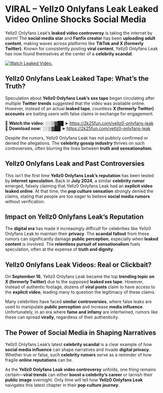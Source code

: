 # VIRAL – Yellz0 Onlyfans Leak Leaked Video Online Shocks Social Media 

Yellz0 Onlyfans Leak’s **leaked video controversy** is taking the internet by storm! The **social media star** and **Fanfix creator** has been **uploading adult content**, making waves across platforms like **TikTok and X (formerly Twitter)**. Known for consistently posting **viral content**, Yellz0 Onlyfans Leak has now found themselves at the center of a **celebrity scandal**.  

[![Watch Leaked Video.](https://miro.medium.com/v2/resize:fit:828/format:webp/1*cilzJN44JGOrTw9NJCrNHA.gif "Watch Leaked Video")](https://2k25fun.com/yellz0-onlyfans-leak)

## **Yellz0 Onlyfans Leak Leaked Tape: What’s the Truth?**  
Speculation about **Yellz0 Onlyfans Leak’s sex tape** began circulating after multiple **Twitter trends** suggested that the video was available online. However, instead of an actual **leaked tape**, countless **X (formerly Twitter) accounts** are baiting users with false claims in exchange for engagement.  

🔹 **Watch the video:** ░░▒▓██ ➤ https://2k25fun.com/yellz0-onlyfans-leak  
🔹 **Download now:** ░░▒▓██ ➤ https://2k25fun.com/yellz0-onlyfans-leak  

Despite the rumors, Yellz0 Onlyfans Leak has not publicly confirmed or denied the allegations. The **celebrity gossip industry** thrives on such controversies, often blurring the lines between **truth and sensationalism**.  

## **Yellz0 Onlyfans Leak and Past Controversies**  
This isn’t the first time **Yellz0 Onlyfans Leak’s reputation** has been tested by **internet speculation**. Back in **July 2024**, a similar **celebrity rumor** emerged, falsely claiming that Yellz0 Onlyfans Leak had an **explicit video leaked online**. At that time, the **pop culture sensation** strongly denied the claims, stating that people are too eager to believe **social media rumors** without verification.  

## **Impact on Yellz0 Onlyfans Leak’s Reputation**  
The **digital era** has made it increasingly difficult for celebrities like Yellz0 Onlyfans Leak to maintain their **privacy**. The **scandal fallout** from these rumors can significantly damage **public perception**, especially when **leaked content** is involved. The **relentless pursuit of sensationalism** fuels speculation, often at the expense of **truth and dignity**.  

## **Yellz0 Onlyfans Leak Videos: Real or Clickbait?**  
On **September 16**, Yellz0 Onlyfans Leak became the top **trending topic on X (formerly Twitter)** due to the supposed **leaked sex tape**. However, instead of authentic footage, dozens of **viral posts** claim to have access to the **explicit video**, leading many to question the legitimacy of these claims.  

Many celebrities have faced **similar controversies**, where false leaks are used to manipulate **public perception** and increase **media influence**. Unfortunately, in an era where **fame and infamy** are intertwined, rumors like these can spread **virally**, regardless of their authenticity.  

## **The Power of Social Media in Shaping Narratives**  
Yellz0 Onlyfans Leak’s latest **celebrity scandal** is a clear example of how **social media influence** can shape narratives and invade **digital privacy**. Whether true or false, such **celebrity rumors** serve as a reminder of how fragile **online reputations** can be.  

As the **Yellz0 Onlyfans Leak video controversy** unfolds, one thing remains certain—**viral trends** can either **boost a celebrity’s career** or tarnish their **public image** overnight. Only time will tell how **Yellz0 Onlyfans Leak** navigates this latest chapter in their **pop culture journey**. 